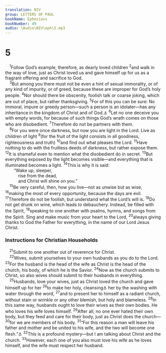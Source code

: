 ```yaml
---
translation: NIV
group: LETTERS OF PAUL
bookName: Ephesians 
bookNumber: 49
audio: \Audio\NIV\eph\5.mp3
---
```


<div class="title"><h1>5</h1></div>
<span class="verse eph_5_1"> <sup>1</sup>Follow God’s example, therefore, as dearly loved children </span>
<span class="verse eph_5_2"><sup>2</sup>and walk in the way of love, just as Christ loved us and gave himself up for us as a fragrant offering and sacrifice to God. <br/></span>
<span class="verse eph_5_3"> <sup>3</sup>But among you there must not be even a hint of sexual immorality, or of any kind of impurity, or of greed, because these are improper for God’s holy people. </span>
<span class="verse eph_5_4"><sup>4</sup>Nor should there be obscenity, foolish talk or coarse joking, which are out of place, but rather thanksgiving. </span>
<span class="verse eph_5_5"><sup>5</sup>For of this you can be sure: No immoral, impure or greedy person—such a person is an idolater—has any inheritance in the kingdom of Christ and of God.<a data-toggle="tooltip" data-placement="bottom" title="Or kingdom of the Messiah and God">⚓</a></span>
<span class="verse eph_5_6"><sup>6</sup>Let no one deceive you with empty words, for because of such things God’s wrath comes on those who are disobedient. </span>
<span class="verse eph_5_7"><sup>7</sup>Therefore do not be partners with them. <br/></span>
<span class="verse eph_5_8"> <sup>8</sup>For you were once darkness, but now you are light in the Lord. Live as children of light </span>
<span class="verse eph_5_9"><sup>9</sup>(for the fruit of the light consists in all goodness, righteousness and truth) </span>
<span class="verse eph_5_10"><sup>10</sup>and find out what pleases the Lord. </span>
<span class="verse eph_5_11"><sup>11</sup>Have nothing to do with the fruitless deeds of darkness, but rather expose them. </span>
<span class="verse eph_5_12"><sup>12</sup>It is shameful even to mention what the disobedient do in secret. </span>
<span class="verse eph_5_13"><sup>13</sup>But everything exposed by the light becomes visible—and everything that is illuminated becomes a light. </span>
<span class="verse eph_5_14"><sup>14</sup>This is why it is said: <br/>  “Wake up, sleeper, <br/>   rise from the dead, <br/>   and Christ will shine on you.” <br/></span>
<span class="verse eph_5_15"> <sup>15</sup>Be very careful, then, how you live—not as unwise but as wise, </span>
<span class="verse eph_5_16"><sup>16</sup>making the most of every opportunity, because the days are evil. </span>
<span class="verse eph_5_17"><sup>17</sup>Therefore do not be foolish, but understand what the Lord’s will is. </span>
<span class="verse eph_5_18"><sup>18</sup>Do not get drunk on wine, which leads to debauchery. Instead, be filled with the Spirit, </span>
<span class="verse eph_5_19"><sup>19</sup>speaking to one another with psalms, hymns, and songs from the Spirit. Sing and make music from your heart to the Lord, </span>
<span class="verse eph_5_20"><sup>20</sup>always giving thanks to God the Father for everything, in the name of our Lord Jesus Christ. <br/></span>
<div class="title"><h3>Instructions for Christian Households </h3></div>
<span class="verse eph_5_21"> <sup>21</sup>Submit to one another out of reverence for Christ. <br/></span>
<span class="verse eph_5_22"> <sup>22</sup>Wives, submit yourselves to your own husbands as you do to the Lord. </span>
<span class="verse eph_5_23"><sup>23</sup>For the husband is the head of the wife as Christ is the head of the church, his body, of which he is the Savior. </span>
<span class="verse eph_5_24"><sup>24</sup>Now as the church submits to Christ, so also wives should submit to their husbands in everything. <br/></span>
<span class="verse eph_5_25"> <sup>25</sup>Husbands, love your wives, just as Christ loved the church and gave himself up for her </span>
<span class="verse eph_5_26"><sup>26</sup>to make her holy, cleansing<a data-toggle="tooltip" data-placement="bottom" title="Or having cleansed">⚓</a> her by the washing with water through the word, </span>
<span class="verse eph_5_27"><sup>27</sup>and to present her to himself as a radiant church, without stain or wrinkle or any other blemish, but holy and blameless. </span>
<span class="verse eph_5_28"><sup>28</sup>In this same way, husbands ought to love their wives as their own bodies. He who loves his wife loves himself. </span>
<span class="verse eph_5_29"><sup>29</sup>After all, no one ever hated their own body, but they feed and care for their body, just as Christ does the church— </span>
<span class="verse eph_5_30"><sup>30</sup>for we are members of his body. </span>
<span class="verse eph_5_31"><sup>31</sup>“For this reason a man will leave his father and mother and be united to his wife, and the two will become one flesh.”<a data-toggle="tooltip" data-placement="bottom" title="Gen. 2:24">⚓</a></span>
<span class="verse eph_5_32"><sup>32</sup>This is a profound mystery—but I am talking about Christ and the church. </span>
<span class="verse eph_5_33"><sup>33</sup>However, each one of you also must love his wife as he loves himself, and the wife must respect her husband. <br/></span>
